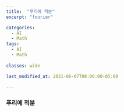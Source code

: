 ```yaml
---
title:  "푸리에 적분"
excerpt: "fourier"

categories:
  - AI
  - Math
tags:
  - AI
  - Math
  
classes: wide

last_modified_at: 2021-06-07T08:06:00-05:00

---
```


### 푸리에 적분
